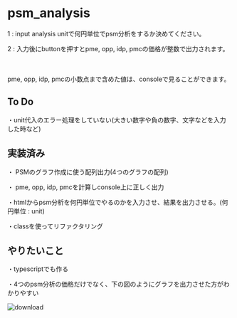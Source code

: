 # psm_analysis

1 : input analysis unitで何円単位でpsm分析をするか決めてください。

2 : 入力後にbuttonを押すとpme, opp, idp, pmcの価格が整数で出力されます。

　
 
 
pme, opp, idp, pmcの小数点まで含めた値は、consoleで見ることができます。


## To Do
・unit代入のエラー処理をしていない(大きい数字や負の数字、文字などを入力した時など)

## 実装済み
・ PSMのグラフ作成に使う配列出力(4つのグラフの配列)

・ pme, opp, idp, pmcを計算しconsole上に正しく出力

・htmlからpsm分析を何円単位でやるのかを入力させ、結果を出力させる。(何円単位 : unit)

・classを使ってリファクタリング

## やりたいこと
・typescriptでも作る

・4つのpsm分析の価格だけでなく、下の図のようにグラフを出力させた方がわかりやすい

![download](https://github.com/Ko-nifuramu/psm_analysis/assets/115874828/55f1e850-684f-4415-879e-634da38a5c5d)

